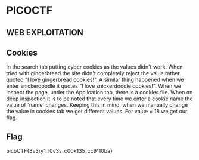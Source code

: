 # PICOCTF

## WEB EXPLOITATION

## Cookies
In the search tab putting cyber cookies as the values didn't work. When tried with gingerbread the site didn't completely reject the value rather quoted "I love gingerbread cookies!". A similar thing happened when we enter snickerdoodle it quotes "I love snickerdoodle cookies!". When we inspect the page, under the Application tab, there is a cookies file. When on deep inspection it is to be noted that every time we enter a cookie name the value of 'name' changes. Keeping this in mind, when we manually change the value in cookies tab we get different values. For value = 18 we get our flag. 

## Flag
  picoCTF{3v3ry1_l0v3s_c00k135_cc9110ba}

